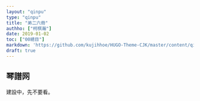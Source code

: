 ```yaml
---
layout: "qinpu"
type: "qinpu"
title: "弟二六冊"
authho: ["柯棋瀚"]
date: 2019-01-02
toc: ["00總目"]
markdown: 'https://github.com/kujihhoe/HUGO-Theme-CJK/master/content/qinpu/00table/26.md'
draft: true
---
```



## 琴譜网

建設中，先不要看。
